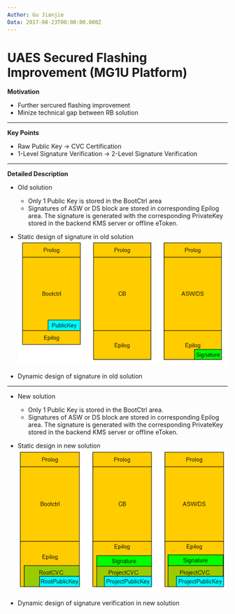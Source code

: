 ```yaml
---
Author: Gu Jianjie
Data: 2017-08-23T00:00:00.000Z
---
```


# UAES Secured Flashing Improvement \(MG1U Platform\)

**Motivation**

* Further sercured flashing improvement 
* Minize technical gap between RB solution

---

**Key Points**

* Raw Public Key -&gt; CVC Certification
* 1-Level Signature Verification -&gt; 2-Level Signature Verification

---

**Detailed Description**

* Old solution

  * Only 1 Public Key is stored in the BootCtrl area
  * Signatures of ASW or DS block are stored in corresponding Epilog area. The signature is generated with the corresponding PrivateKey stored in the backend KMS server or offline eToken.
  

* Static design of signature in old solution
  ![](/assets/old_static.png)

* Dynamic design of signature in old solution

---

* New solution
  * Only 1 Public Key is stored in the BootCtrl area.
  * Signatures of ASW or DS block are stored in corresponding Epilog area. The signature is generated with the corresponding PrivateKey stored in the backend KMS server or offline eToken.


* Static design in new solution
  ![](/assets/new_static.png)

* Dynamic design of signature verification in new solution



